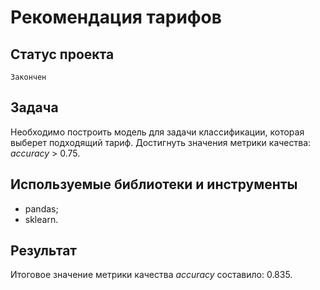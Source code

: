 # Рекомендация тарифов

## Статус проекта
`Закончен`

## Задача
Необходимо построить модель для задачи классификации, которая выберет подходящий тариф. Достигнуть значения метрики качества:
*accuracy* > 0.75.

## Используемые библиотеки и инструменты
- pandas;
- sklearn.

## Результат
Итоговое значение метрики качества *accuracy* составило: 0.835.

